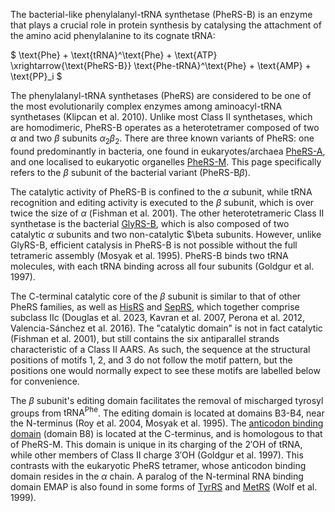 

The bacterial-like phenylalanyl-tRNA synthetase (PheRS-B) is an enzyme that plays a crucial role in protein synthesis by catalysing the attachment of the amino acid phenylalanine to its cognate tRNA:




$ \text{Phe} + \text{tRNA}^\text{Phe} + \text{ATP} \xrightarrow{\text{PheRS-B}} \text{Phe-tRNA}^\text{Phe} + \text{AMP} + \text{PP}_i  $




The phenylalanyl-tRNA synthetases (PheRS) are considered to be one of the most evolutionarily complex enzymes among aminoacyl-tRNA synthetases (Klipcan et al. 2010).
Unlike most Class II synthetases, which are homodimeric, PheRS-B operates as a heterotetramer composed of two $\alpha$ and two $\beta$ subunits $\alpha_2 \beta_2$. 
There are three known variants of PheRS: one found predominantly in bacteria, one found in eukaryotes/archaea [PheRS-A](/class2/phe3), and one localised to eukaryotic organelles [PheRS-M](/class2/phe5). 
This page specifically refers to the $\beta$ subunit of the bacterial variant (PheRS-B$\beta$). 

The catalytic activity of PheRS-B is confined to the $\alpha$ subunit, while tRNA recognition and editing activity is executed to the $\beta$ subunit, 
which is over twice the size of $\alpha$ (Fishman et al. 2001). The other heterotetrameric Class II synthetase is the bacterial [GlyRS-B](/class2/gly2), which is also composed of two catalytic $\alpha$ subunits and two non-catalytic  $\beta subunits. 
However, unlike GlyRS-B, efficient catalysis in PheRS-B is not possible without the full tetrameric assembly (Mosyak et al. 1995). 
PheRS-B binds two tRNA molecules, with each tRNA binding across all four subunits (Goldgur et al. 1997). 


The C-terminal catalytic core of the $\beta$ subunit is similar to that of other PheRS families, as well as [HisRS](/class2/his) and [SepRS](/class2/sep), which together comprise subclass IIc
(Douglas et al. 2023, Kavran et al. 2007, Perona et al. 2012, Valencia-Sánchez et al. 2016). 
The "catalytic domain" is not in fact catalytic (Fishman et al. 2001), but still contains the six antiparallel strands characteristic of a Class II AARS. 
As such, the sequence at the structural positions of motifs 1, 2, and 3 do not follow the motif pattern, but the positions one would normally expect to see these motifs are 
labelled below for convenience. 



The $\beta$ subunit's editing domain facilitates the removal of mischarged tyrosyl groups from $\text{tRNA}^\text{Phe}$.
The editing domain is located at domains B3-B4, near the N-terminus (Roy et al. 2004, Mosyak et al. 1995). 
The [anticodon binding domain](/superfamily/class2/Anticodon_binding_domain_F) (domain B8) is located at the C-terminus, and is homologous to that of PheRS-M. This domain is unique in its charging of the 2′OH of tRNA, 
while other members of Class II charge 3′OH (Goldgur et al. 1997).
This contrasts with the eukaryotic PheRS tetramer, whose anticodon binding domain resides in the $\alpha$ chain.
A paralog of the N-terminal RNA binding domain EMAP is also found in some forms of [TyrRS](/class1/tyr) and [MetRS](/class1/met) (Wolf et al. 1999).


